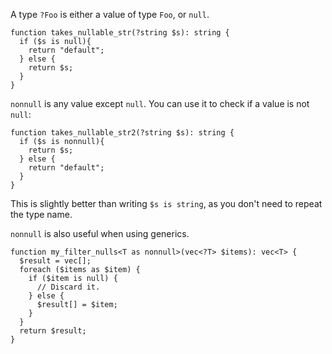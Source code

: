 A type `?Foo` is either a value of type `Foo`, or `null`.

``` Hack
function takes_nullable_str(?string $s): string {
  if ($s is null){
    return "default";
  } else {
    return $s;
  }
}
```

`nonnull` is any value except `null`. You can use it to check if a
value is not `null`:

``` Hack
function takes_nullable_str2(?string $s): string {
  if ($s is nonnull){
    return $s;
  } else {
    return "default";
  }
}
```

This is slightly better than writing `$s is string`, as you don't need
to repeat the type name.

`nonnull` is also useful when using generics.

``` Hack
function my_filter_nulls<T as nonnull>(vec<?T> $items): vec<T> {
  $result = vec[];
  foreach ($items as $item) {
    if ($item is null) {
      // Discard it.
    } else {
      $result[] = $item;
    }
  }
  return $result;
}
```
